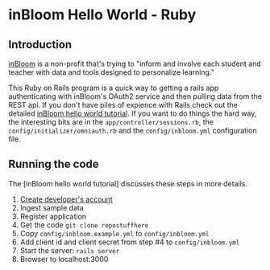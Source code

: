 inBloom Hello World - Ruby
==========================

Introduction
------------

[inBloom][1] is a non-profit that's trying to "inform and involve each student and teacher with data and tools designed to personalize learning."

This Ruby on Rails program is a quick way to getting a rails app authenticating with inBloom's OAuth2 service and then pulling data from the REST api. If you don't have piles of expience with Rails check out the detailed [inBloom hello world tutorial][2]. If you want to do things the hard way, the interesting bits are in the `app/controller/sessions.rb`, the `config/initializer/omniauth.rb` and the `config/inbloom.yml` configuration file. 



Running the code
----------------
The [inBloom hello world tutorial] discusses these steps in more details.


1. [Create developer's account](https://www.inbloom.org/developer-account-registration)
2. Ingest sample data
3. Register application
4. Get the code `git clone repostuffhere`
5. Copy `config/inbloom.example.yml` to `config/inbloom.yml`
6. Add client id and client secret from step #4 to `config/inbloom.yml`
7. Start the server: `rails server`
8. Browser to localhost:3000



[1]: https://www.inbloom.org/		"inBloom"
[2]: http://insert-link-here		"inBloom hello world tutorial"




